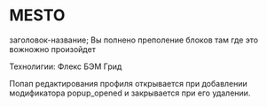 # MESTO

заголовок-название;
Вы полнено преполение блоков там где это вожножно произойдет

Технолигии: Флекс БЭМ Грид

Попап редактирования профиля открывается при добавлении модификатора popup_opened и закрывается при
его удалении.
